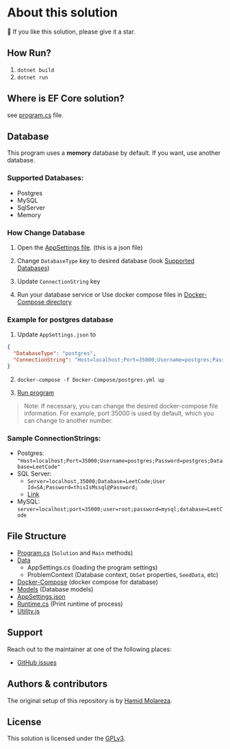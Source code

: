 # About this solution

🌟 If you like this solution, please give it a star.

## How Run?

1. `dotnet build`
2. `dotnet run`

## Where is EF Core solution?

see [program.cs](Program.cs) file.

## Database

This program uses a **memory** database by default. If you want, use another database.

### Supported Databases:

- Postgres
- MySQL
- SqlServer
- Memory

### How Change Database

1. Open the [AppSettings file](AppSettings.json). (this is a json file)

2. Change `DatabaseType` key to desired database (look [Supported Databases](#supported-databases))

3. Update `ConnectionString` key

4. Run your database service or Use docker compose files in [Docker-Compose directory](Docker-Compose)

### Example for postgres database

1. Update `AppSettings.json` to
```json
{
  "DatabaseType": "postgres",
  "ConnectionString": "Host=localhost;Port=35000;Username=postgres;Password=postgres;Database=LeetCode"
}
```

2. `docker-compose -f Docker-Compose/postgres.yml up`

3. [Run program](#how-run)

> Note: If necessary, you can change the desired docker-compose file information. For example, port 35000 is used by default, which you can change to another number.

### Sample ConnectionStrings:

- Postgres:
`"Host=localhost;Port=35000;Username=postgres;Password=postgres;Database=LeetCode"`
- SQL Server:
  - `Server=localhost,35000;Database=LeetCode;User Id=SA;Password=thisIsMssql@Password;`
  - [Link](https://www.connectionstrings.com/sql-server/)
- MySQL: 
`server=localhost;port=35000;user=root;password=mysql;database=LeetCode`


## File Structure

- [Program.cs](Program.cs) (`Solution` and `Main` methods)
- [Data](Data)
  - AppSettings.cs (loading the program settings)
  - ProblemContext (Database context, `DbSet` properties, `SeedData`, etc)
- [Docker-Compose](Docker-Compose) (docker compose for database)
- [Models](Models) (Database models)
- [AppSettings.json](AppSettings.json)
- [Runtime.cs](RunTime.cs) (Print runtime of process)
- [Utility.js](Utility.cs)

## Support

Reach out to the maintainer at one of the following places:

- [GitHub issues](https://github.com/HamidMolareza/LeetCode/issues/new?assignees=&labels=question&template=04_SUPPORT_QUESTION.md&title=support%3A+)

## Authors & contributors

The original setup of this repository is by [Hamid Molareza](https://github.com/HamidMolareza).

## License

This solution is licensed under the [GPLv3](https://choosealicense.com/licenses/gpl-3.0/).